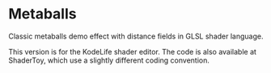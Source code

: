 # Metaballs

Classic metaballs demo effect with distance fields in GLSL shader language.

This version is for the KodeLife shader editor. The code is also available at ShaderToy, which use a slightly different coding convention.
